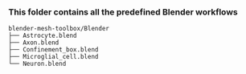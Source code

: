 ### **This folder contains all the predefined Blender workflows**

```
blender-mesh-toolbox/Blender
├── Astrocyte.blend
├── Axon.blend
├── Confinement_box.blend
├── Microglial_cell.blend
└── Neuron.blend
```
